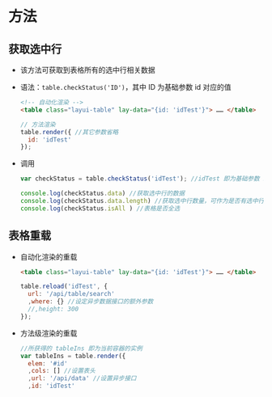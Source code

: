 # 方法

## 获取选中行

  - 该方法可获取到表格所有的选中行相关数据

  - 语法：`table.checkStatus('ID')`，其中 ID 为基础参数 id 对应的值

    ```html
    <!-- 自动化渲染 -->
    <table class="layui-table" lay-data="{id: 'idTest'}"> …… </table>
    ```

    ```js
    // 方法渲染
    table.render({ //其它参数省略
      id: 'idTest'
    });
    ```

  - 调用

    ```js
    var checkStatus = table.checkStatus('idTest'); //idTest 即为基础参数 id 对应的值

    console.log(checkStatus.data) //获取选中行的数据
    console.log(checkStatus.data.length) //获取选中行数量，可作为是否有选中行的条件
    console.log(checkStatus.isAll ) //表格是否全选
    ```

## 表格重载

  - 自动化渲染的重载

    ```html
    <table class="layui-table" lay-data="{id: 'idTest'}"> …… </table>
    ```

    ```js
    table.reload('idTest', {
      url: '/api/table/search'
      ,where: {} //设定异步数据接口的额外参数
      //,height: 300
    });
    ```

  - 方法级渲染的重载

    ```js
    //所获得的 tableIns 即为当前容器的实例
    var tableIns = table.render({
      elem: '#id'
      ,cols: [] //设置表头
      ,url: '/api/data' //设置异步接口
      ,id: 'idTest'
    ```
